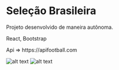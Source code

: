 # Seleção Brasileira

<p>Projeto desenvolvido de maneira autônoma.
<p>React, Bootstrap
<p>Api => https://apifootball.com

![alt text](https://github.com/MarceloReisxz/Cursos/blob/main/React/Selecao%20Brasileira/fotos_aplicacao/02.png)
![alt text](https://github.com/MarceloReisxz/Cursos/blob/main/React/Selecao%20Brasileira/fotos_aplicacao/01.png)

